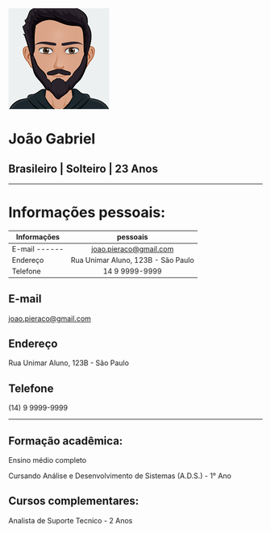 <picture>
  <source media="(prefers-color-scheme: dark)" srcset="https://github.com/joao-pieraco/curriculo/blob/b4a0bf7250011d0aabb907c6364a99b0feb17224/avatar-gratuit2.png">
  <source media="(prefers-color-scheme: light)" srcset="https://github.com/joao-pieraco/curriculo/blob/b4a0bf7250011d0aabb907c6364a99b0feb17224/avatar-gratuit2.png">
  <img alt="Shows an illustrated sun in light mode and a moon with stars in dark mode." src="https://github.com/joao-pieraco/curriculo/blob/b4a0bf7250011d0aabb907c6364a99b0feb17224/avatar-gratuit2.png">
</picture> 

# João Gabriel

## Brasileiro | Solteiro | 23 Anos

---
# Informações pessoais:

| Informações |             pessoais                  | 
|-------------|:-------------------------------------:| 
|E-mail ------| joao.pieraco@gmail.com                | 
|    Endereço | Rua Unimar Aluno, 123B - São Paulo    | 
|    Telefone | 14 9 9999-9999                        | 

## E-mail
joao.pieraco@gmail.com

## Endereço
Rua Unimar Aluno, 123B - São Paulo

## Telefone
(14) 9 9999-9999

 ---
## Formação acadêmica:
Ensino médio completo

Cursando Análise e Desenvolvimento de Sistemas (A.D.S.) - 1° Ano

## Cursos complementares:
Analista de Suporte Tecnico - 2 Anos